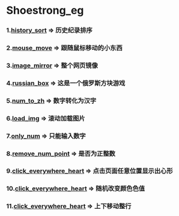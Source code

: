 # Shoestrong_eg

### 1.[history_sort](http://htmlpreview.github.io/?https://github.com/Shoestrong/testForHtml/blob/master/history_sort/remove.html) => 历史纪录排序

### 2.[mouse_move](http://htmlpreview.github.io/?https://github.com/Shoestrong/testForHtml/blob/master/mouse_move/mouseMove.html) => 跟随鼠标移动的小东西

### 3.[image_mirror](http://htmlpreview.github.io/?https://github.com/Shoestrong/testForHtml/blob/master/image_mirror/image_mirror.html) => 整个网页镜像

### 4.[russian_box](http://htmlpreview.github.io/?https://github.com/Shoestrong/testForHtml/blob/master/russianBox/russianBox.html) => 这是一个俄罗斯方块游戏

### 5.[num_to_zh](http://htmlpreview.github.io/?https://github.com/Shoestrong/testForHtml/blob/master/num_to_zh/num_to_zh.html) => 数字转化为汉字

### 6.[load_img](http://htmlpreview.github.io/?https://github.com/Shoestrong/testForHtml/blob/master/load_img/loadImg.html) => 滚动加载图片

### 7.[only_num](http://htmlpreview.github.io/?https://github.com/Shoestrong/testForHtml/blob/master/onlyNum/onlyNum.html) => 只能输入数字

### 8.[remove_num_point](http://htmlpreview.github.io/?https://github.com/Shoestrong/testForHtml/blob/master/remove_num_point/remove_num_point.html) => 是否为正整数

### 9.[click_everywhere_heart](http://htmlpreview.github.io/?https://github.com/Shoestrong/testForHtml/blob/master/click_everywhere_heart/click_everywhere_heart.html) => 点击页面任意位置显示出心形

### 10.[click_everywhere_heart](http://htmlpreview.github.io/?https://github.com/Shoestrong/testForHtml/blob/master/test/getRandomColor.html) => 随机改变颜色色值

### 11.[click_everywhere_heart](http://htmlpreview.github.io/?https://github.com/Shoestrong/testForHtml/blob/master/test/up_down_row.html) => 上下移动整行
